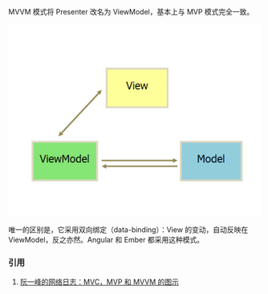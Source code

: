 MVVM 模式将 Presenter 改名为 ViewModel，基本上与 MVP 模式完全一致。

![img](images/mvvm/1.png)

唯一的区别是，它采用双向绑定（data-binding）：View 的变动，自动反映在 ViewModel，反之亦然。Angular 和 Ember 都采用这种模式。

### 引用

1. [阮一峰的网络日志：MVC，MVP 和 MVVM 的图示](https://www.ruanyifeng.com/blog/2015/02/mvcmvp_mvvm.html)
